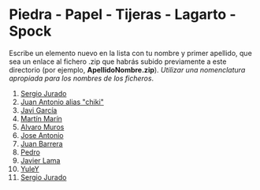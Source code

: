 Piedra - Papel - Tijeras - Lagarto - Spock
===

Escribe un elemento nuevo en la lista con tu nombre y primer apellido, que sea un enlace al fichero .zip que habrás subido previamente a este directorio (por ejemplo, **ApellidoNombre.zip**). *Utilizar una nomenclatura apropiada para los nombres de los ficheros*.

1. [Sergio Jurado](https://github.com/Sergio-Jurado/TheBigBanTheoryGame)
2. [Juan Antonio alias "chiki"](https://github.com/JuanAntonio21/piedrapapeltijera)
3. [Javi García](https://github.com/javilj03/Juego_Lagarto_spock)
4. [Martín Marín](https://github.com/THEliberator03/PiedraPapelTijeraAndroid)
5. [Alvaro Muros](https://github.com/alvaromuros27/JuegoPractica)
6. [Jose Antonio](https://github.com/OteloxESP/Piedra-papel-y-tijeras)
8. [Juan Barrera](https://github.com/Acaluw/RPSLS_PiedraPapelTijera)
9. [Pedro](https://github.com/Dreufter/MobileApps/tree/main/RPSLS)
10. [Javier Lama](https://github.com/javilj03/Juego_Lagarto_spock)
11. [YuleY](https://github.com/YuleiYanYY/PiedraPapelTijeras)
12. [Sergio Jurado](https://github.com/Sergio-Jurado/TheBigBanTheoryGame)
